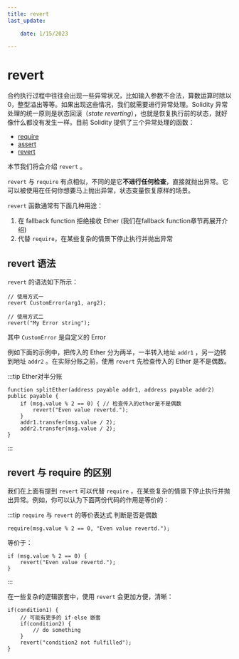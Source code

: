 ```yaml
---
title: revert
last_update:

    date: 1/15/2023

---
```


# revert

合约执行过程中往往会出现一些异常状况，比如输入参数不合法，算数运算时除以0，整型溢出等等。如果出现这些情况，我们就需要进行异常处理。Solidity 异常处理的统一原则是状态回滚（*state reverting*），也就是恢复执行前的状态，就好像什么都没有发生一样。目前 Solidity 提供了三个异常处理的函数：

* [require](require)
* [assert](assert)
* [revert](revert)

本节我们将会介绍 `revert` 。

`revert` 与 `require` 有点相似，不同的是它**不进行任何检查**，直接就抛出异常。它可以被使用在任何你想要马上抛出异常，状态变量恢复原样的场景。

`revert` 函数通常有下面几种用途：

1. 在 fallback function 拒绝接收 Ether (我们在fallback function章节再展开介绍)
2. 代替 `require`，在某些复杂的情景下停止执行并抛出异常

## revert 语法

`revert` 的语法如下所示：

```solidity
// 使用方式一
revert CustomError(arg1, arg2);

// 使用方式二
revert("My Error string");
```

其中 `CustomError` 是自定义的 Error

例如下面的示例中，把传入的 Ether 分为两半，一半转入地址 `addr1` ，另一边转到地址 `addr2` 。在实际分账之前，使用 `revert` 先检查传入的 Ether 是不是偶数。

:::tip Ether对半分账

```solidity
function splitEther(address payable addr1, address payable addr2) public payable {
    if (msg.value % 2 == 0) { // 检查传入的ether是不是偶数
        revert("Even value revertd.");
    } 
    addr1.transfer(msg.value / 2);
    addr2.transfer(msg.value / 2);
}
```

:::

## revert 与 require 的区别

我们在上面有提到 `revert` 可以代替 `require` ，在某些复杂的情景下停止执行并抛出异常。例如，你可以认为下面两份代码的作用是等价的：

:::tip `require` 与 `revert` 的等价表达式
判断是否是偶数

```solidity
require(msg.value % 2 == 0, "Even value revertd.");
```

等价于：

```solidity
if (msg.value % 2 == 0) {
    revert("Even value revertd.");
}
```

:::

在一些复杂的逻辑嵌套中，使用 `revert` 会更加方便，清晰：

```solidity
if(condition1) {
    // 可能有更多的 if-else 嵌套
    if(condition2) {
        // do something
    } 
    revert("condition2 not fulfilled");
}
```